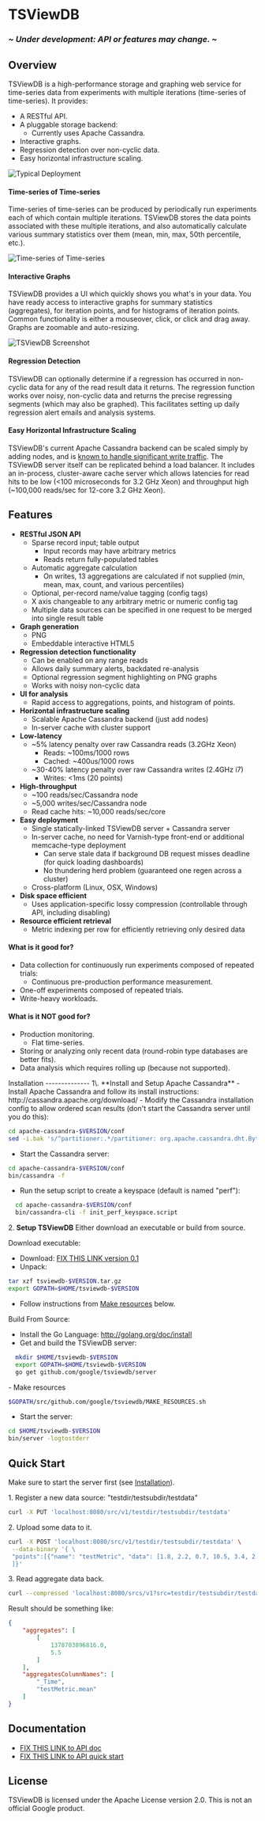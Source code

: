 
TSViewDB
========
### *~ Under development: API or features may change. ~*

Overview
---------
TSViewDB is a high-performance storage and graphing web service for time-series data from experiments with multiple iterations (time-series of time-series).  It provides:
- A RESTful API.
- A pluggable storage backend:
  - Currently uses Apache Cassandra.
- Interactive graphs.
- Regression detection over non-cyclic data.
- Easy horizontal infrastructure scaling.

![Typical Deployment](docs/typical_deployment.png "Typical Deployment")

#### Time-series of Time-series
Time-series of time-series can be produced by periodically run experiments each of which contain multiple iterations.  TSViewDB stores the data points associated with these multiple iterations, and also automatically calculate various summary statistics over them (mean, min, max, 50th percentile, etc.).

![Time-series of Time-series](docs/ts_of_ts.png "Time-series of Time-series")

#### Interactive Graphs
TSViewDB provides a UI which quickly shows you what's in your data.  You have ready access to interactive graphs for summary statistics (aggregates), for iteration points, and for histograms of iteration points.  Common functionality is either a mouseover, click, or click and drag away.  Graphs are zoomable and auto-resizing.

![TSViewDB Screenshot](docs/screenshot.png "TSViewDB Screenshot")

#### Regression Detection
TSViewDB can optionally determine if a regression has occurred in non-cyclic data for any of the read result data it returns.  The regression function works over noisy, non-cyclic data and returns the precise regressing segments (which may also be graphed).  This facilitates setting up daily regression alert emails and analysis systems.

#### Easy Horizontal Infrastructure Scaling
TSViewDB's current Apache Cassandra backend can be scaled simply by adding nodes, and is [known to handle significant write traffic](http://techblog.netflix.com/2011/11/benchmarking-cassandra-scalability-on.html).  The TSViewDB server itself can be replicated behind a load balancer.  It includes an in-process, cluster-aware cache server which allows latencies for read hits to be low (<100 microseconds for 3.2 GHz Xeon) and throughput high (~100,000 reads/sec for 12-core 3.2 GHz Xeon).

Features
--------
- **RESTful JSON API**
  - Sparse record input; table output
      - Input records may have arbitrary metrics
      - Reads return fully-populated tables
  - Automatic aggregate calculation
      - On writes, 13 aggregations are calculated if not supplied (min, mean, max, count, and various percentiles)
  - Optional, per-record name/value tagging (config tags)
  - X axis changeable to any arbitrary metric or numeric config tag
  - Multiple data sources can be specified in one request to be merged into single result table
- **Graph generation**
  - PNG
  - Embeddable interactive HTML5
- **Regression detection functionality**
  - Can be enabled on any range reads
  - Allows daily summary alerts, backdated re-analysis
  - Optional regression segment highlighting on PNG graphs
  - Works with noisy non-cyclic data
- **UI for analysis**
  - Rapid access to aggregations, points, and histogram of points.
- **Horizontal infrastructure scaling**
  - Scalable Apache Cassandra backend (just add nodes)
  - In-server cache with cluster support
- **Low-latency**
  - ~5% latency penalty over raw Cassandra reads (3.2GHz Xeon)
      - Reads: ~100ms/1000 rows
      - Cached: ~400us/1000 rows
  - ~30-40% latency penalty over raw Cassandra writes (2.4GHz i7)
      - Writes: <1ms (20 points)
- **High-throughput**
  - ~100 reads/sec/Cassandra node
  - ~5,000 writes/sec/Cassandra node
  - Read cache hits: ~10,000 reads/sec/core
- **Easy deployment**
  - Single statically-linked TSViewDB server + Cassandra server
  - In-server cache, no need for Varnish-type front-end or additional memcache-type deployment
      - Can serve stale data if background DB request misses deadline (for quick loading dashboards)
      - No thundering herd problem (guaranteed one regen across a cluster)
  - Cross-platform (Linux, OSX, Windows)
- **Disk space efficient**
  - Uses application-specific lossy compression (controllable through API, including disabling)
- **Resource efficient retrieval**
  - Metric indexing per row for efficiently retrieving only desired data

#### What is it good for?
- Data collection for continuously run experiments composed of repeated trials:
  - Continuous pre-production performance measurement.
- One-off experiments composed of repeated trials.
- Write-heavy workloads.

#### What is it NOT good for?
- Production monitoring.
  - Flat time-series.
- Storing or analyzing only recent data (round-robin type databases are better fits).
- Data analysis which requires rolling up (because not supported).

<a name="Installation"/>
Installation
--------------
1\. **Install and Setup Apache Cassandra**
 - Install Apache Cassandra and follow its install instructions: http://cassandra.apache.org/download/
 - Modify the Cassandra installation config to allow ordered scan results (don't start the Cassandra server until you do this):

```sh
cd apache-cassandra-$VERSION/conf
sed -i.bak 's/^partitioner:.*/partitioner: org.apache.cassandra.dht.ByteOrderedPartitioner/' cassandra.yaml
```
- Start the Cassandra server:

```sh
cd apache-cassandra-$VERSION/conf
bin/cassandra -f
```
- Run the setup script to create a keyspace (default is named "perf"):
  
```sh
  cd apache-cassandra-$VERSION/conf
  bin/cassandra-cli -f init_perf_keyspace.script
```

2\. **Setup TSViewDB**
Either download an executable or build from source.

Download executable:
- Download: [FIX THIS LINK version 0.1](http://google.com)
- Unpack:

```sh
tar xzf tsviewdb-$VERSION.tar.gz
export GOPATH=$HOME/tsviewdb-$VERSION
```
- Follow instructions from [Make resources](#make_resources) below.

Build From Source:
- Install the Go Language: http://golang.org/doc/install
- Get and build the TSViewDB server:

```sh
  mkdir $HOME/tsviewdb-$VERSION
  export GOPATH=$HOME/tsviewdb-$VERSION
  go get github.com/google/tsviewdb/server
```

<a name="make_resources"/>
- Make resources

```sh
$GOPATH/src/github.com/google/tsviewdb/MAKE_RESOURCES.sh
```

- Start the server:

```sh
cd $HOME/tsviewdb-$VERSION
bin/server -logtostderr
```

Quick Start
--------------
Make sure to start the server first (see [Installation](#Installation)).

1\. Register a new data source: "testdir/testsubdir/testdata"

```sh
curl -X PUT 'localhost:8080/src/v1/testdir/testsubdir/testdata'
```
2\. Upload some data to it.

```sh
curl -X POST 'localhost:8080/src/v1/testdir/testsubdir/testdata' \
 --data-binary '{ \
 "points":[{"name": "testMetric", "data": [1.8, 2.2, 0.7, 10.5, 3.4, 2.0, 2.1, 8.4, 5.8, 1.1]} \
 ]}'
 ```
3\. Read aggregate data back.
 
 ```sh
 curl --compressed 'localhost:8080/srcs/v1?src=testdir/testsubdir/testdata:testMetric.mean'
```
Result should be something like:

```json
{
    "aggregates": [
        [
            1378703896816.0, 
            5.5
        ]
    ], 
    "aggregatesColumnNames": [
        "_Time", 
        "testMetric.mean"
    ]
}
```

Documentation
-------------
- [FIX THIS LINK to API doc](http://github.com/google/tsviewdb)
- [FIX THIS LINK to API quick start](http://github.com/google/tsviewdb)

License
-----------
TSViewDB is licensed under the Apache License version 2.0.  This is not an official Google product.
